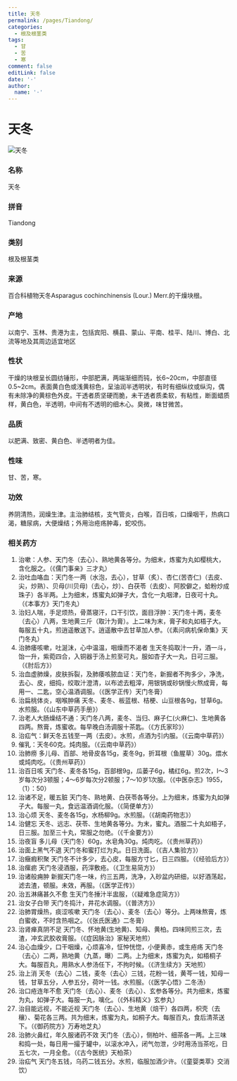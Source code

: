 ```yaml
---
title: 天冬
permalink: /pages/Tiandong/
categories: 
  - 根及根茎类
tags: 
  - 甘
  - 苦
  - 寒
comment: false
editLink: false
date: '·'
author: 
  name: '·'
---
```

# 天冬

![天冬](https://image.zhongyibaike.com/image/%E5%A4%A9%E9%97%A8%E5%86%AC/%E5%A4%A9%E9%97%A8%E5%86%AC.jpg)

<!-- more -->
### 名称
天冬

### 拼音
Tiandong

### 类别
根及根茎类

### 来源
百合科植物天冬Asparagus cochinchinensis (Lour.) Merr.的干燥块根。

### 产地
以南宁、玉林、贵港为主，包括宾阳、横县、蒙山、平南、桂平、陆川、博白、北流等地及其周边适宜地区

### 性状
干燥的块根呈长圆纺锤形，中部肥满，两端渐细而钝，长6~20cm，中部直径0.5~2cm。表面黄白色或浅黄棕色，呈油润半透明状，有时有细纵纹或纵沟，偶有未除净的黄棕色外皮。干透者质坚硬而脆，未干透者质柔软，有粘性，断面蜡质样，黄白色，半透明，中间有不透明的细木心。臭微，味甘微苦。

### 品质
以肥满、致密、黄白色、半透明者为佳。

### 性味
甘、苦，寒。

### 功效
养阴清热，润燥生津。主治肺结核，支气管炎，白喉，百日咳，口燥咽干，热病口渴，糖尿病，大便燥结；外用治疮疡肿毒，蛇咬伤。

### 相关药方
1. 治嗽：人参、天门冬（去心）、熟地黄各等分。为细末，炼蜜为丸如樱桃大，含化服之。（《儒门事亲》三才丸）
2. 治吐血咯血：天门冬一两（水泡，去心），甘草（炙）、杏仁(苦杏仁)（去皮、尖，炒熟）、贝母(川贝母)（去心，炒）、白茯苓（去皮）、阿胶僻之，蛤粉炒成珠子）各半两。上为细末，炼蜜丸如弹子大，含化一丸咽津，日夜可十丸。（《本事方》天门冬丸）
3. 治妇人喘，手足烦热，骨蒸寝汗，口干引饮，面目浮肿：天门冬十两，麦冬（去心）八两，生地黄三斤（取汁为膏）。上二味为末，膏子和丸如梧子大。每服五十丸，煎逍遥散送下。逍遥散中去甘草加人参。（《素问病机保命集》天门冬丸）
4. 治肺痿咳嗽，吐涎沫，心中温温，咽燥而不渴者 生天冬捣取汁一升，酒一斗，饴一升，紫菀四合，入铜器于汤上煎至可丸，服如杏子大一丸，日可三服。（《肘后方》）
5. 治血虚肺燥，皮肤拆裂，及肺痿咳脓血证：天门冬，新掘者不拘多少，净洗，去心、皮，细捣，绞取汁澄清，以布滤去粗滓，用银锅或砂锅慢火熬成膏，每用一、二匙，空心温酒调服。（《医学正传）天门冬膏）
6. 治扁桃体炎，咽喉肿痛 天冬、麦冬、板蓝根、桔梗、山豆根各9g，甘草6g。水煎服。（《山东中草药手册》）
7. 治老人大肠燥结不通：天门冬八两，麦冬、当归、麻子仁(火麻仁)、生地黄各四两。熬膏，炼蜜收。每早晚白汤调服十茶匙。（《方氏家珍》）
8. 治疝气：鲜天冬五钱至一两（去皮）。水煎，点酒为引内服。（《云南中草药》）
9. 催乳：天冬60克。炖肉服。（《云南中草药》）
10. 治肺痨 多儿母、百部、地骨皮各15g，麦冬9g，折耳根（鱼腥草）30g。煨水或炖肉吃。（《贵州草药》）
11. 治百日咳 天门冬、麦冬各15g，百部根9g，瓜蒌子6g，橘红6g。煎2次，l～3岁每次分3顿服；4～6岁每次分2顿服；7～10岁1次服。（《中医杂志》1955，（1）：50）
12. 治诸不足，暖五脏 天门冬、熟地黄、白茯苓各等分。上为细末，炼蜜为丸如弹子大。每服一丸，食远温酒调化服。（《简便单方》）
13. 治心烦 天冬、麦冬各15g，水杨柳9g。水煎服。（《胡南药物志》）
14. 治健忘 天冬、远志、茯苓、生地黄各等分。为末，蜜丸。酒服二十丸如梧子，日三服。加至三十丸，常服之勿绝。（《千金要方》）
15. 治夜盲 多儿母（天门冬）60g，水皂角30g。炖肉吃。（《贵州草药》）
16. 治面上黑气不退 天门冬和蜜打烂为丸。日日洗面。（《吉人集验方》）
17. 治癥瘕积聚 天门冬不计多少，去心皮，每服方寸匕，日三四服。（《经验后方》）
18. 治瘰疬 天门冬浸酒服，药滓敷疮。（《卫生易简方》）
19. 治诸般痈肿 新掘天门冬一味，约三五两，洗净，入砂盆内研细，以好酒荡起，滤去渣，顿服。未效，再服。（《医学正传》）
20. 治五淋痛甚久不愈 生天门冬捶汁半盅服，（《疑难急症简方》）
21. 治女子白带 天门冬捣汁，井花水调服。（《普济方》）
22. 治肺胃燥热，痰涩咳嗽 天门冬（去心）、麦冬（去心）等分。上两味熬膏，炼白蜜收，不时含热咽之。（《张氏医通》二冬膏）
23. 治肾瘅真阴不足 天门冬、怀地黄(生地黄)、知母、黄柏。四味同煎三次，去渣，冲玄武胶收膏服。（《症因脉治》家秘天地煎）
24. 治心血燥少，口干咽燥，心烦喜冷，怔忡恍惚，小便黄赤，或生疮疡 天门冬（去心）二两，熟地黄（九蒸，曝）二两。上为细末，炼蜜为丸，如梧桐子大。每服百丸，用熟水人参汤任下，不拘时候。（《济生续方》天地煎）
25. 治上消 天冬（去心）二钱，麦冬（去心）三钱，花粉一钱，黄芩一钱，知母一钱，甘草五分，人参五分，荷叶一钱。水煎服。（《医学心悟》二冬汤）
26. 治口疮连年不愈 天门冬（去心）、麦冬（去心）、玄参各等分。共为细末，炼蜜为丸，如弹子大。每服一丸，噙化。（《外科精义》玄参丸）
27. 治目能远视，不能近视 天门冬（去心）、生地黄（焙干）各四两，枳壳（去穰）、菊花各三两。共为细末，炼蜜为丸，如桐子大。每服百丸，食后清茶送下。（《御药院方》万寿地芝丸）
28. 治肺火鼻红，年久服诸药不效 天门冬（去心），侧柏叶、细茶各一两。上三味和捣一处，每日用一撮于罐中，以滚水冲入，闭气勿泄，少时用汤当茶吃，日五七次，一月全愈。（《古今医统》天柏茶）
29. 治疝气 天门冬五钱，乌药二钱五分。水煎，临服加酒少许。（《童婴类萃》交消饮）